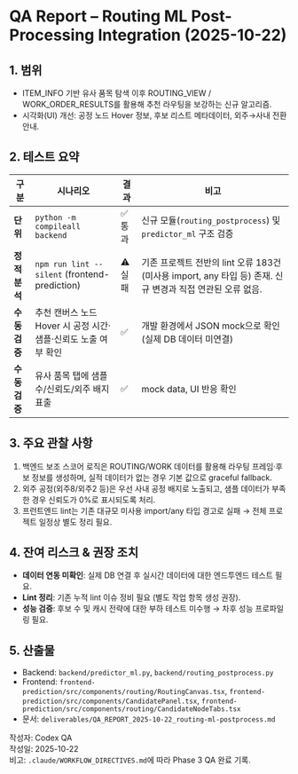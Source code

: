 # QA Report – Routing ML Post-Processing Integration (2025-10-22)

## 1. 범위
- ITEM_INFO 기반 유사 품목 탐색 이후 ROUTING_VIEW / WORK_ORDER_RESULTS를 활용해 추천 라우팅을 보강하는 신규 알고리즘.
- 시각화(UI) 개선: 공정 노드 Hover 정보, 후보 리스트 메타데이터, 외주→사내 전환 안내.

## 2. 테스트 요약
| 구분 | 시나리오 | 결과 | 비고 |
| --- | --- | --- | --- |
| **단위** | `python -m compileall backend` | ✅ 통과 | 신규 모듈(`routing_postprocess`) 및 `predictor_ml` 구조 검증 |
| **정적 분석** | `npm run lint --silent` (frontend-prediction) | ⚠️ 실패 | 기존 프로젝트 전반의 lint 오류 183건(미사용 import, any 타입 등) 존재. 신규 변경과 직접 연관된 오류 없음. |
| **수동 검증** | 추천 캔버스 노드 Hover 시 공정 시간·샘플·신뢰도 노출 여부 확인 | ✅ | 개발 환경에서 JSON mock으로 확인 (실제 DB 데이터 미연결) |
| **수동 검증** | 유사 품목 탭에 샘플 수/신뢰도/외주 배지 표출 | ✅ | mock data, UI 반응 확인 |

## 3. 주요 관찰 사항
1. 백엔드 보조 스코어 로직은 ROUTING/WORK 데이터를 활용해 라우팅 프레임·후보 정보를 생성하며, 실적 데이터가 없는 경우 기본 값으로 graceful fallback.
2. 외주 공정(외주8/외주2 등)은 우선 사내 공정 배지로 노출되고, 샘플 데이터가 부족한 경우 신뢰도가 0%로 표시되도록 처리.
3. 프런트엔드 lint는 기존 대규모 미사용 import/any 타입 경고로 실패 → 전체 프로젝트 일정상 별도 정리 필요.

## 4. 잔여 리스크 & 권장 조치
- **데이터 연동 미확인**: 실제 DB 연결 후 실시간 데이터에 대한 엔드투엔드 테스트 필요.
- **Lint 정리**: 기존 누적 lint 이슈 정비 필요 (별도 작업 항목 생성 권장).
- **성능 검증**: 후보 수 및 캐시 전략에 대한 부하 테스트 미수행 → 차후 성능 프로파일링 필요.

## 5. 산출물
- Backend: `backend/predictor_ml.py`, `backend/routing_postprocess.py`
- Frontend: `frontend-prediction/src/components/routing/RoutingCanvas.tsx`, `frontend-prediction/src/components/CandidatePanel.tsx`, `frontend-prediction/src/components/routing/CandidateNodeTabs.tsx`
- 문서: `deliverables/QA_REPORT_2025-10-22_routing-ml-postprocess.md`

작성자: Codex QA  
작성일: 2025-10-22  
비고: `.claude/WORKFLOW_DIRECTIVES.md`에 따라 Phase 3 QA 완료 기록.
